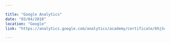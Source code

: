 ```yaml
---

title: "Google Analytics"
date: "03/04/2018"
location: "Google"
link: "https://analytics.google.com/analytics/academy/certificate/6hjScgxWQtWMc3zeCJKNiw"

---
```


